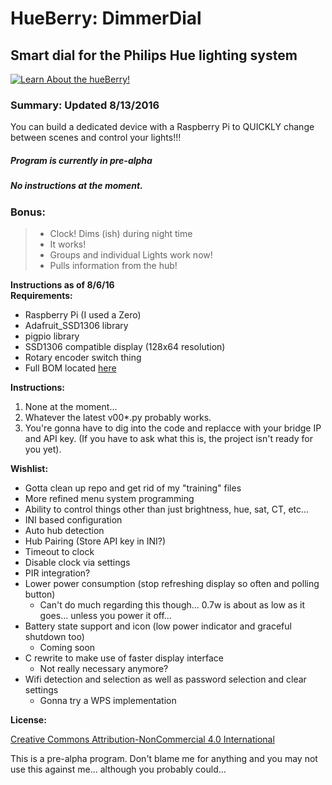 HueBerry: DimmerDial
=============
## Smart dial for the Philips Hue lighting system 

[![Learn About the hueBerry!](http://i.imgur.com/zl9XxJq.jpg)](https://youtu.be/YTvbsL82ZcM "hueBerry is awesome!")

### Summary: Updated 8/13/2016
You can build a dedicated device with a Raspberry Pi to QUICKLY change between scenes and control your lights!!! 

##### Program is currently in pre-alpha
##### No instructions at the moment. 

### Bonus:

>  * Clock! Dims (ish) during night time
>  * It works! 
>  * Groups and individual Lights work now! 
>  * Pulls information from the hub!


**Instructions as of 8/6/16**  
**Requirements:**

  * Raspberry Pi (I used a Zero)
  * Adafruit_SSD1306 library
  * pigpio library
  * SSD1306 compatible display (128x64 resolution)
  * Rotary encoder switch thing 
  * Full BOM located [here](https://docs.google.com/spreadsheets/d/18q5wE9IcbJ1D823ktt4ZN7Fp1JHZutR4hCld2env4vI/edit?usp=sharing)
	
**Instructions:**

  1. None at the moment... 
  2. Whatever the latest v00*.py probably works.
  3. You're gonna have to dig into the code and replacce with your bridge IP and API key. (If you have to ask what this is, the project isn't ready for you yet). 
		
		  	 
**Wishlist:**

  * Gotta clean up repo and get rid of my "training" files
  * More refined menu system programming
  * Ability to control things other than just brightness, hue, sat, CT, etc...
  * INI based configuration 
  * Auto hub detection
  * Hub Pairing (Store API key in INI?) 
  * Timeout to clock
  * Disable clock via settings
  * PIR integration?
  * Lower power consumption (stop refreshing display so often and polling button)
    * Can't do much regarding this though... 0.7w is about as low as it goes... unless you power it off... 
  * Battery state support and icon (low power indicator and graceful shutdown too)
    * Coming soon 
  * C rewrite to make use of faster display interface
    * Not really necessary anymore? 
  * Wifi detection and selection as well as password selection and clear settings
    * Gonna try a WPS implementation 
	
	
**License:** 

[Creative Commons Attribution-NonCommercial 4.0 International ](https://creativecommons.org/licenses/by-nc/4.0/)  

This is a pre-alpha program. Don't blame me for anything and you may not use this against me... although you probably could... 